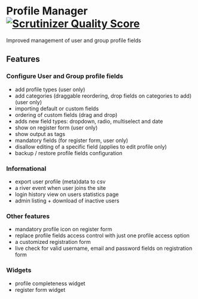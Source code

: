 # Profile Manager [![Scrutinizer Quality Score](https://scrutinizer-ci.com/g/ColdTrick/profile_manager/badges/quality-score.png?s=f793cb23030a6d48aee98de8ddaf2a34d5a2ef3c)](https://scrutinizer-ci.com/g/ColdTrick/profile_manager/)

Improved management of user and group profile fields

## Features


### Configure User and Group profile fields

- add profile types (user only)
- add categories (draggable reordering, drop fields on categories to add) (user only)
- importing default or custom fields
- ordering of custom fields (drag and drop)
- adds new field types: dropdown, radio, multiselect and date
- show on register form (user only)
- show output as tags
- mandatory fields (for register form, user only)
- disallow editing of a specific field (applies to edit profile only)
- backup / restore profile fields configuration

### Informational

- export user profile (meta)data to csv
- a river event when user joins the site
- login history view on users statistics page
- admin listing + download of inactive users

### Other features

- mandatory profile icon on register form
- replace profile fields access control with just one profile access option
- a customized registration form
- live check for valid username, email and password fields on registration form

### Widgets

- profile completeness widget
- register form widget
